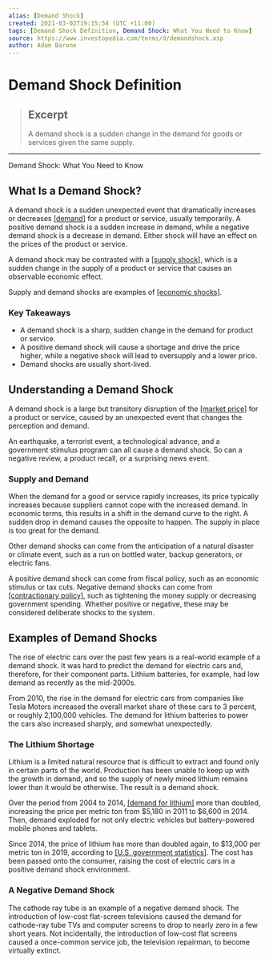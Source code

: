 ```yaml
---
alias: [Demand Shock]
created: 2021-03-02T19:15:54 (UTC +11:00)
tags: [Demand Shock Definition, Demand Shock: What You Need to Know]
source: https://www.investopedia.com/terms/d/demandshock.asp
author: Adam Barone
---
```


# Demand Shock Definition

> ## Excerpt
> A demand shock is a sudden change in the demand for goods or services given the same supply.

---

Demand Shock: What You Need to Know
## What Is a Demand Shock?

A demand shock is a sudden unexpected event that dramatically increases or decreases [[demand]](https://www.investopedia.com/terms/d/demand.asp) for a product or service, usually temporarily. A positive demand shock is a sudden increase in demand, while a negative demand shock is a decrease in demand. Either shock will have an effect on the prices of the product or service.

A demand shock may be contrasted with a [[supply shock]](https://www.investopedia.com/terms/s/supplyshock.asp), which is a sudden change in the supply of a product or service that causes an observable economic effect.

Supply and demand shocks are examples of [[economic shocks]](https://www.investopedia.com/terms/e/economic-shock.asp).

### Key Takeaways

-   A demand shock is a sharp, sudden change in the demand for product or service.
-   A positive demand shock will cause a shortage and drive the price higher, while a negative shock will lead to oversupply and a lower price.
-   Demand shocks are usually short-lived.

## Understanding a Demand Shock

A demand shock is a large but transitory disruption of the [[market price]](https://www.investopedia.com/terms/m/market-price.asp) for a product or service, caused by an unexpected event that changes the perception and demand.

An earthquake, a terrorist event, a technological advance, and a government stimulus program can all cause a demand shock. So can a negative review, a product recall, or a surprising news event.

### Supply and Demand

When the demand for a good or service rapidly increases, its price typically increases because suppliers cannot cope with the increased demand. In economic terms, this results in a shift in the demand curve to the right. A sudden drop in demand causes the opposite to happen. The supply in place is too great for the demand.

Other demand shocks can come from the anticipation of a natural disaster or climate event, such as a run on bottled water, backup generators, or electric fans.

A positive demand shock can come from fiscal policy, such as an economic stimulus or tax cuts. Negative demand shocks can come from [[contractionary policy]](https://www.investopedia.com/terms/c/contractionary-policy.asp), such as tightening the money supply or decreasing government spending. Whether positive or negative, these may be considered deliberate shocks to the system.

## Examples of Demand Shocks

The rise of electric cars over the past few years is a real-world example of a demand shock. It was hard to predict the demand for electric cars and, therefore, for their component parts. Lithium batteries, for example, had low demand as recently as the mid-2000s.

From 2010, the rise in the demand for electric cars from companies like Tesla Motors increased the overall market share of these cars to 3 percent, or roughly 2,100,000 vehicles. The demand for lithium batteries to power the cars also increased sharply, and somewhat unexpectedly.

### The Lithium Shortage

Lithium is a limited natural resource that is difficult to extract and found only in certain parts of the world. Production has been unable to keep up with the growth in demand, and so the supply of newly mined lithium remains lower than it would be otherwise. The result is a demand shock.

Over the period from 2004 to 2014, [[demand for lithium]](https://www.investopedia.com/investing/why-lithium-stocks-are-plunging-amid-electric-car-boom/) more than doubled, increasing the price per metric ton from $5,180 in 2011 to $6,600 in 2014. Then, demand exploded for not only electric vehicles but battery-powered mobile phones and tablets.

Since 2014, the price of lithium has more than doubled again, to $13,000 per metric ton in 2019, according to [[U.S. government statistics]](https://pubs.usgs.gov/periodicals/mcs2020/mcs2020-lithium.pdf). The cost has been passed onto the consumer, raising the cost of electric cars in a positive demand shock environment.

### A Negative Demand Shock

The cathode ray tube is an example of a negative demand shock. The introduction of low-cost flat-screen televisions caused the demand for cathode-ray tube TVs and computer screens to drop to nearly zero in a few short years. Not incidentally, the introduction of low-cost flat screens caused a once-common service job, the television repairman, to become virtually extinct.
